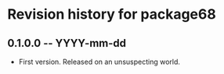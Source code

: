 # Revision history for package68

## 0.1.0.0 -- YYYY-mm-dd

* First version. Released on an unsuspecting world.
